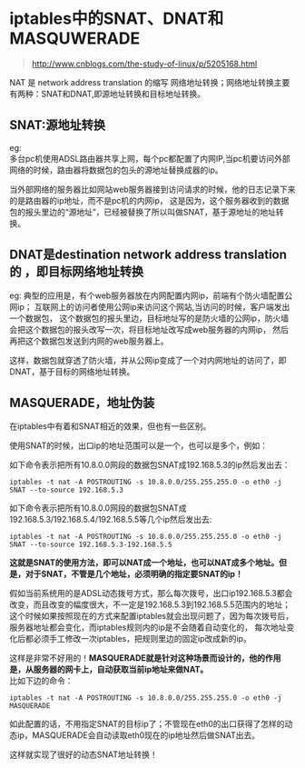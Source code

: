 # iptables中的SNAT、DNAT和MASQUWERADE

> http://www.cnblogs.com/the-study-of-linux/p/5205168.html  

NAT 是 network address translation 的缩写 网络地址转换；网络地址转换主要有两种：SNAT和DNAT,即源地址转换和目标地址转换。  

## SNAT:源地址转换

eg:  
多台pc机使用ADSL路由器共享上网，每个pc都配置了内网IP,当pc机要访问外部网络的时候，路由器将数据包的包头的源地址替换成器的ip。  

当外部网络的服务器比如网站web服务器接到访问请求的时候，他的日志记录下来的是路由器的ip地址，而不是pc机的内网ip，
这是因为，这个服务器收到的数据包的报头里边的“源地址”，已经被替换了所以叫做SNAT，基于源地址的地址转换。  

## DNAT是destination network address translation的 ，即目标网络地址转换

eg:
典型的应用是，有个web服务器放在内网配置内网ip，前端有个防火墙配置公网ip；
互联网上的访问者使用公网ip来访问这个网站,当访问的时候，客户端发出一个数据包，
这个数据包的报头里边，目标地址写的是防火墙的公网ip，防火墙会把这个数据包的报头改写一次，将目标地址改写成web服务器的内网ip，
然后再把这个数据包发送到内网的web服务器上。  

这样，数据包就穿透了防火墙，并从公网ip变成了一个对内网地址的访问了，即DNAT，基于目标的网络地址转换。

## MASQUERADE，地址伪装
在iptables中有着和SNAT相近的效果，但也有一些区别。

使用SNAT的时候，出口ip的地址范围可以是一个，也可以是多个，例如：

如下命令表示把所有10.8.0.0网段的数据包SNAT成192.168.5.3的ip然后发出去：  
```
iptables -t nat -A POSTROUTING -s 10.8.0.0/255.255.255.0 -o eth0 -j SNAT --to-source 192.168.5.3
```
如下命令表示把所有10.8.0.0网段的数据包SNAT成192.168.5.3/192.168.5.4/192.168.5.5等几个ip然后发出去:  
```
iptables -t nat -A POSTROUTING -s 10.8.0.0/255.255.255.0 -o eth0 -j SNAT --to-source 192.168.5.3-192.168.5.5
```
**这就是SNAT的使用方法，即可以NAT成一个地址，也可以NAT成多个地址。但是，对于SNAT，不管是几个地址，必须明确的指定要SNAT的ip！**   

假如当前系统用的是ADSL动态拨号方式，那么每次拨号，出口ip192.168.5.3都会改变，而且改变的幅度很大，不一定是192.168.5.3到192.168.5.5范围内的地址；
这个时候如果按照现在的方式来配置iptables就会出现问题了，因为每次拨号后，服务器地址都会变化，而iptables规则内的ip是不会随着自动变化的，
每次地址变化后都必须手工修改一次iptables，把规则里边的固定ip改成新的ip。

这样是非常不好用的！**MASQUERADE就是针对这种场景而设计的，他的作用是，从服务器的网卡上，自动获取当前ip地址来做NAT。**  
比如下边的命令：  
```
iptables -t nat -A POSTROUTING -s 10.8.0.0/255.255.255.0 -o eth0 -j MASQUERADE
```
如此配置的话，不用指定SNAT的目标ip了；不管现在eth0的出口获得了怎样的动态ip，MASQUERADE会自动读取eth0现在的ip地址然后做SNAT出去。  

这样就实现了很好的动态SNAT地址转换！

